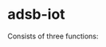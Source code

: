 # adsb-iot

Consists of three functions:
[](https://github.com/anders-brolien/adsb-iot-gateway)
[](https://github.com/anders-brolien/adsb-iot-flight-service)
[](https://github.com/anders-brolien/adsb-iot-web-fontend)
 
